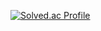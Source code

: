 [![Solved.ac Profile](http://mazassumnida.wtf/api/v2/generate_badge?boj=dndbekfrl1)](https://solved.ac/dndbekfrl1/)
